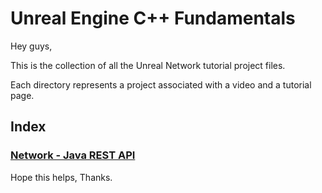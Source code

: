 # Unreal Engine C++ Fundamentals

Hey guys,

This is the collection of all the Unreal Network tutorial project files.

Each directory represents a project associated with a video and a tutorial page.

## Index
### [Network - Java REST API](https://github.com/jollymonsterstudio/UE4Network/tree/main/Network-Java-API)


Hope this helps, Thanks.